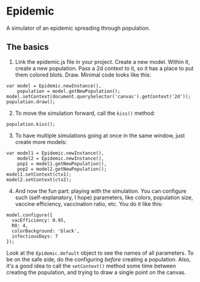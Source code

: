 # Epidemic
A simulator of an epidemic spreading through population.

## The basics
1. Link the epidemic.js file in your project. Create a new model. Within it, create a new population. Pass a 2d context to it, so it has a place to put them colored blots. Draw. Minimal code looks like this:
```
var model = Epidemic.newInstance(),
    population = model.getNewPopulation();
model.setContext(document.querySelector('canvas').getContext('2d'));
population.draw();
```
2. To move the simulation forward, call the ```kiss()``` method:
```
population.kiss();
```
3. To have multiple simulations going at once in the same window, just create more models:
```
var model1 = Epidemic.newInstance(),
    model2 = Epidemic.newInstance(),
    pop1 = model1.getNewPopulation(),
    pop2 = model2.getNewPopulation();
model1.setContext(ctx1);
model2.setContext(ctx2);
```
4. And now the fun part: playing with the simulation. You can configure such (self-explanatory, I hope) parameters, like colors, population size, vaccine efficiency, vaccination ratio, etc. You do it like this:
```
model.configure({
  vacEfficiency: 0.95,
  R0: 4,
  colorBackground: 'black',
  infectiousDays: 7
});
```
Look at the ```Epidemic.default``` object to see the names of all parameters.
To be on the safe side, do the configuring <i>before</i> creating a population. Also, it's a good idea to call the ```setContext()``` method some time between creating the population, and trying to draw a single point on the canvas.
